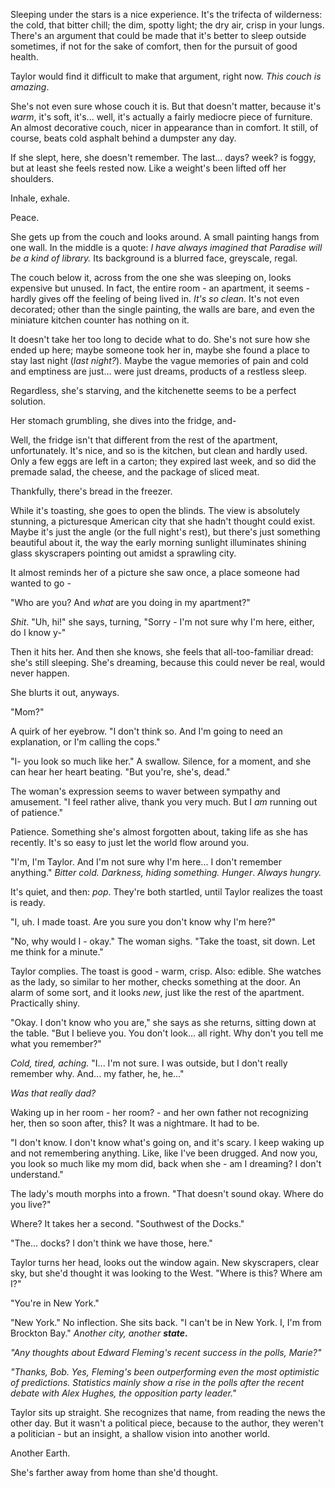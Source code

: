 Sleeping under the stars is a nice experience. It's the trifecta of wilderness: the cold, that bitter chill; the dim, spotty light; the dry air, crisp in your lungs. There's an argument that could be made that it's better to sleep outside sometimes, if not for the sake of comfort, then for the pursuit of good health. 

Taylor would find it difficult to make that argument, right now. *This couch is amazing*.

She's not even sure whose couch it is. But that doesn't matter, because it's *warm*, it's soft, it's... well, it's actually a fairly mediocre piece of furniture. An almost decorative couch, nicer in appearance than in comfort. It still, of course, beats cold asphalt behind a dumpster any day.

If she slept, here, she doesn't remember. The last... days? week? is foggy, but at least she feels rested now. Like a weight's been lifted off her shoulders.

Inhale, exhale.

Peace.

She gets up from the couch and looks around. A small painting hangs from one wall. In the middle is a quote: *I have always imagined that Paradise will be a kind of library.* Its background is a blurred face, greyscale, regal. 

The couch below it, across from the one she was sleeping on, looks expensive but unused. In fact, the entire room - an apartment, it seems - hardly gives off the feeling of being lived in. *It's so clean*. It's not even decorated; other than the single painting, the walls are bare, and even the miniature kitchen counter has nothing on it.

It doesn't take her too long to decide what to do. She's not sure how she ended up here; maybe someone took her in, maybe she found a place to stay last night (*last night?*). Maybe the vague memories of pain and cold and emptiness are just... were just dreams, products of a restless sleep.

Regardless, she's starving, and the kitchenette seems to be a perfect solution. 

Her stomach grumbling, she dives into the fridge, and-

Well, the fridge isn't that different from the rest of the apartment, unfortunately. It's nice, and so is the kitchen, but clean and hardly used. Only a few eggs are left in a carton; they expired last week, and so did the premade salad, the cheese, and the package of sliced meat.

Thankfully, there's bread in the freezer.

While it's toasting, she goes to open the blinds. The view is absolutely stunning, a picturesque American city that she hadn't thought could exist. Maybe it's just the angle (or the full night's rest), but there's just something beautiful about it, the way the early morning sunlight illuminates shining glass skyscrapers pointing out amidst a sprawling city.

It almost reminds her of a picture she saw once, a place someone had wanted to go -

"Who are you? And *what* are you doing in my apartment?"

*Shit*. "Uh, hi!" she says, turning, "Sorry - I'm not sure why I'm here, either, do I know y-"

Then it hits her. And then she knows, she feels that all-too-familiar dread: she's still sleeping. She's dreaming, because this could never be real, would never happen.

She blurts it out, anyways.

"Mom?"

A quirk of her eyebrow. "I don't think so. And I'm going to need an explanation, or I'm calling the cops."

"I- you look so much like her." A swallow. Silence, for a moment, and she can hear her heart beating. "But you're, she's, dead."

The woman's expression seems to waver between sympathy and amusement. "I feel rather alive, thank you very much. But I *am* running out of patience."

Patience. Something she's almost forgotten about, taking life as she has recently. It's so easy to just let the world flow around you. 

"I'm, I'm Taylor. And I'm not sure why I'm here... I don't remember anything." *Bitter cold. Darkness, hiding something. Hunger*. *Always hungry.*

It's quiet, and then: *pop*. They're both startled, until Taylor realizes the toast is ready.

"I, uh. I made toast. Are you sure you don't know why I'm here?"

"No, why would I - okay." The woman sighs. "Take the toast, sit down. Let me think for a minute."

Taylor complies. The toast is good - warm, crisp. Also: edible. She watches as the lady, so similar to her mother, checks something at the door. An alarm of some sort, and it looks *new*, just like the rest of the apartment. Practically shiny.

"Okay. I don't know who you are," she says as she returns, sitting down at the table. "But I believe you. You don't look... all right. Why don't you tell me what you remember?"

*Cold, tired, aching.* "I... I'm not sure. I was outside, but I don't really remember why. And... my father, he, he..." 

*Was that really dad?*

Waking up in her room - her room? - and her own father not recognizing her, then so soon after, this? It was a nightmare. It had to be. 

"I don't know. I don't know what's going on, and it's scary. I keep waking up and not remembering anything. Like, like I've been drugged. And now you, you look so much like my mom did, back when she - am I dreaming? I don't understand."

The lady's mouth morphs into a frown. "That doesn't sound okay. Where do you live?"

Where? It takes her a second. "Southwest of the Docks."

"The... docks? I don't think we have those, here."

Taylor turns her head, looks out the window again. New skyscrapers, clear sky, but she'd thought it was looking to the West. "Where is this? Where am I?"

"You're in New York."

"New York." No inflection. She sits back. "I can't be in New York. I, I'm from Brockton Bay." *Another city, another* ***state*.**

*"Any thoughts about Edward Fleming's recent success in the polls, Marie?"*

*"Thanks, Bob. Yes, Fleming's been outperforming even the most optimistic of predictions. Statistics mainly show a rise in the polls after the recent debate with Alex Hughes, the opposition party leader."*

Taylor sits up straight. She recognizes that name, from reading the news the other day. But it wasn't a political piece, because to the author, they weren't a politician - but an insight, a shallow vision into another world.

Another Earth.

She's farther away from home than she'd thought.
